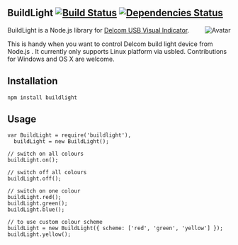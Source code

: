 BuildLight [![Build Status](https://secure.travis-ci.org/cliffano/buildlight.png?branch=master)](http://travis-ci.org/cliffano/buildlight) [![Dependencies Status](https://david-dm.org/cliffano/buildlight.png)](http://david-dm.org/cliffano/buildlight)
----------
<a href="http://www.delcomproducts.com/products_usblmp.asp"><img align="right" src="https://raw.github.com/cliffano/buildlight/master/avatar.jpg" alt="Avatar"/></a>

BuildLight is a Node.js library for [Delcom USB Visual Indicator](http://www.delcomproducts.com/products_usblmp.asp).

This is handy when you want to control Delcom build light device from Node.js . It currently only supports Linux platform via usbled. Contributions for Windows and OS X are welcome.

Installation
------------

    npm install buildlight 

Usage
-----

    var BuildLight = require('buildlight'),
      buildLight = new BuildLight();

    // switch on all colours
    buildLight.on();

    // switch off all colours
    buildLight.off();

    // switch on one colour
    buildLight.red();
    buildLight.green();
    buildLight.blue();

    // to use custom colour scheme
    buildLight = new BuildLight({ scheme: ['red', 'green', 'yellow'] });
    buildLight.yellow();